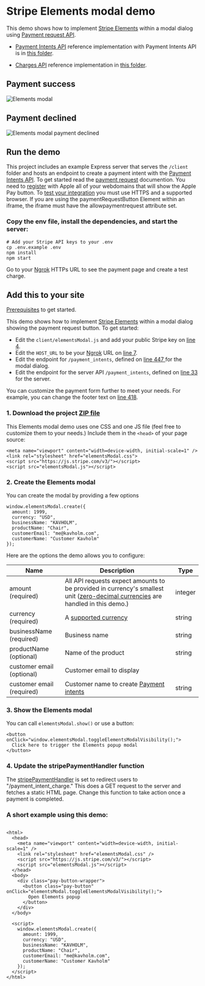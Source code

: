 # Stripe Elements modal demo

This demo shows how to implement [Stripe Elements](https://stripe.com/payments/elements) within a modal dialog using [Payment request API](https://stripe.com/docs/payment-request-api).

- [Payment Intents API](https://stripe.com/docs/payments/payment-intents/quickstart#automatic-confirmation-flow) reference implementation with Payment Intents API is in [this folder](../payment-intents-api).

- [Charges API](https://stripe.com/docs/charges) reference implementation in [this folder](../charges-api).

## Payment success

![Elements modal](payment-request-3d-secure.gif)

## Payment declined

![Elements modal payment declined](payment-request-3d-secure-fail.gif)

## Run the demo

This project includes an example Express server that serves the `/client` folder and
hosts an endpoint to create a payment intent with the [Payment Intents API](https://stripe.com/docs/api/payment_intents/create).
To get started read the [payment request](https://stripe.com/docs/stripe-js/elements/payment-request-button) documention. You
need to [register](https://stripe.com/docs/stripe-js/elements/payment-request-button#verifying-your-domain-with-apple-pay)
with Apple all of your webdomains that will show the Apple Pay button. To [test your integration](https://stripe.com/docs/stripe-js/elements/payment-request-button#testing)
you must use HTTPS and a supported browser. If you are using the paymentRequestButton Element within an iframe,
the iframe must have the allowpaymentrequest attribute set.

### Copy the env file, install the dependencies, and start the server:

```
# Add your Stripe API keys to your .env
cp .env.example .env
npm install
npm start
```

Go to your [Ngrok](https://stripe.com/docs/stripe-js/elements/payment-request-button#prerequisites) HTTPs URL to see the payment page and create a test charge.

## Add this to your site

[Prerequisites](https://stripe.com/docs/stripe-js/elements/payment-request-button#prerequisites) to get started.

This demo shows how to implement [Stripe Elements](https://stripe.com/payments/elements) within a modal dialog showing the payment request button. To get started:

- Edit the `client/elementsModal.js` and add your public Stripe key on
  [line 4](client/elementsModal.js#L4).
- Edit the `HOST_URL` to be your [Ngrok](https://stripe.com/docs/stripe-js/elements/payment-request-button#prerequisites) URL on [line 7](client/elementsModal.js#L7).
- Edit the endpoint for `/payment_intents`, defined on [line 447
  ](client/elementsModal.js#L447) for the modal dialog.
- Edit the endpoint for the server API `/payment_intents`, defined on
  [line 33](server/node/server.js#L33) for the server.

You can customize the payment form further to meet your needs. For example, you can change the footer text on
[line 418](client/elementsModal.js#L419-L424).

### 1. Download the project [ZIP file](https://git.corp.stripe.com/ctrudeau/elements-modal-demo/archive/master.zip)

This Elements modal demo uses one CSS and one JS file (feel free to customize them to your needs.) Include them in the `<head>` of your page source:

```
<meta name="viewport" content="width=device-width, initial-scale=1" />
<link rel="stylesheet" href="elementsModal.css">
<script src="https://js.stripe.com/v3/"></script>
<script src="elementsModal.js"></script>
```

### 2. Create the Elements modal

You can create the modal by providing a few options

```
window.elementsModal.create({
  amount: 1999,
  currency: "USD",
  businessName: "KAVHOLM",
  productName: "Chair",
  customerEmail: "me@kavholm.com",
  customerName: "Customer Kavholm"
});
```

Here are the options the demo allows you to configure:

| Name                      | Description                                                                                                                                                                       | Type    |
| ------------------------- | --------------------------------------------------------------------------------------------------------------------------------------------------------------------------------- | ------- |
| amount (required)         | All API requests expect amounts to be provided in currency's smallest unit ([zero-decimal currencies](https://stripe.com/docs/currencies#zero-decimal) are handled in this demo.) | integer |
| currency (required)       | A [supported currency](https://stripe.com/docs/currencies#presentment-currencies)                                                                                                 | string  |
| businessName (required)   | Business name                                                                                                                                                                     | string  |
| productName (optional)    | Name of the product                                                                                                                                                               | string  |
| customer email (optional) | Customer email to display                                                                                                                                                         |
| customer email (required) | Customer name to create [Payment intents](https://stripe.com/docs/api/payment_intents/create)                                                                                     | string  |

### 3. Show the Elements modal

You can call `elementsModal.show()` or use a button:

```
<button onClick="window.elementsModal.toggleElementsModalVisibility();">
  Click here to trigger the Elements popup modal
</button>
```

### 4. Update the stripePaymentHandler function

The [stripePaymentHandler](client/elementsModal.js#L550)
is set to redirect users to "/payment_intent_charge." This does a GET request to the server and fetches
a static HTML page. Change this function to take action once a payment is completed.

### A short example using this demo:

```

<html>
  <head>
    <meta name="viewport" content="width=device-width, initial-scale=1" />
    <link rel="stylesheet" href="elementsModal.css" />
    <script src="https://js.stripe.com/v3/"></script>
    <script src="elementsModal.js"></script>
  </head>
  <body>
    <div class="pay-button-wrapper">
      <button class="pay-button" onClick="elementsModal.toggleElementsModalVisibility();">
        Open Elements popup
      </button>
    </div>
  </body>

  <script>
    window.elementsModal.create({
      amount: 1999,
      currency: "USD",
      businessName: "KAVHOLM",
      productName: "Chair",
      customerEmail: "me@kavholm.com",
      customerName: "Customer Kavholm"
    });
  </script>
</html>
```
